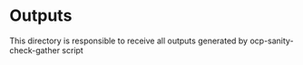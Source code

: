 # Outputs 

This directory is responsible to receive all outputs generated by ocp-sanity-check-gather script

